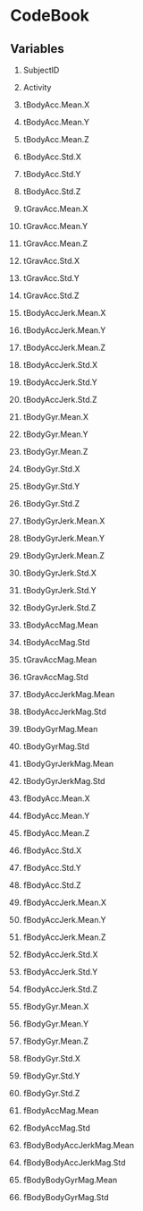 # CodeBook

## Variables

1. SubjectID

2. Activity

3. tBodyAcc.Mean.X         

4. tBodyAcc.Mean.Y         

5. tBodyAcc.Mean.Z         

6. tBodyAcc.Std.X          

7. tBodyAcc.Std.Y          

8. tBodyAcc.Std.Z          

9. tGravAcc.Mean.X         

10. tGravAcc.Mean.Y         

11. tGravAcc.Mean.Z         

12. tGravAcc.Std.X          

13. tGravAcc.Std.Y          

14. tGravAcc.Std.Z          

15. tBodyAccJerk.Mean.X     

16. tBodyAccJerk.Mean.Y     

17. tBodyAccJerk.Mean.Z     

18. tBodyAccJerk.Std.X      

19. tBodyAccJerk.Std.Y      

20. tBodyAccJerk.Std.Z      

21. tBodyGyr.Mean.X         

22. tBodyGyr.Mean.Y         

23. tBodyGyr.Mean.Z         

24. tBodyGyr.Std.X          

25. tBodyGyr.Std.Y          

26. tBodyGyr.Std.Z          

27. tBodyGyrJerk.Mean.X     

28. tBodyGyrJerk.Mean.Y     

29. tBodyGyrJerk.Mean.Z     

30. tBodyGyrJerk.Std.X      

31. tBodyGyrJerk.Std.Y      

32. tBodyGyrJerk.Std.Z      

33. tBodyAccMag.Mean        

34. tBodyAccMag.Std         

35. tGravAccMag.Mean        

36. tGravAccMag.Std         

37. tBodyAccJerkMag.Mean    

38. tBodyAccJerkMag.Std     

39. tBodyGyrMag.Mean        

40. tBodyGyrMag.Std         

41. tBodyGyrJerkMag.Mean    

42. tBodyGyrJerkMag.Std     

43. fBodyAcc.Mean.X         

44. fBodyAcc.Mean.Y         

45. fBodyAcc.Mean.Z         

46. fBodyAcc.Std.X          

47. fBodyAcc.Std.Y          

48. fBodyAcc.Std.Z          

49. fBodyAccJerk.Mean.X     

50. fBodyAccJerk.Mean.Y     

51. fBodyAccJerk.Mean.Z     

52. fBodyAccJerk.Std.X      

53. fBodyAccJerk.Std.Y      

54. fBodyAccJerk.Std.Z      

55. fBodyGyr.Mean.X         

56. fBodyGyr.Mean.Y         

57. fBodyGyr.Mean.Z         

58. fBodyGyr.Std.X          

59. fBodyGyr.Std.Y          

60. fBodyGyr.Std.Z          

61. fBodyAccMag.Mean        

62. fBodyAccMag.Std         

63. fBodyBodyAccJerkMag.Mean

64. fBodyBodyAccJerkMag.Std 

65. fBodyBodyGyrMag.Mean    

66. fBodyBodyGyrMag.Std     

